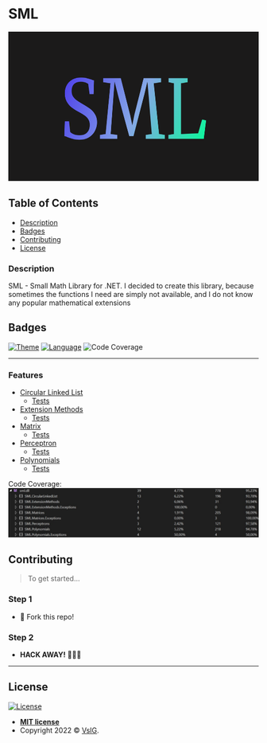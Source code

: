 # SML

<p align="center">
    <img src="docs/Logo.png" data-canonical-src="docs/Logo.png" width="600" height="300" />
</p>

## Table of Contents

- [Description](#description)
- [Badges](#badges)
- [Contributing](#contributing)
- [License](#license)

### Description

SML - Small Math Library for .NET. I decided to create this library, because sometimes the functions I need are simply not available, and I do not know any popular mathematical extensions

## Badges

[![Theme](https://img.shields.io/badge/Theme-Math-blueviolet)](https://img.shields.io/badge/Theme-Math-blueviolet)
[![Language](https://img.shields.io/badge/Language-CSharp-blueviolet)](https://img.shields.io/badge/Language-CSharp-blueviolet)
![Code Coverage](https://img.shields.io/badge/Code_coverage-95,23%25-brightgreen)

---

### Features
- [Circular Linked List](SML/SML/CircularLinkedList)
  - [Tests](SML/SML.Tests/CircularLinkedListTests)
- [Extension Methods](SML/SML/ExtensionMethods/ArrayExtension.cs)
  - [Tests](SML/SML.Tests/ExtensionMethodsTests/ArrayExtensionTests.cs)
- [Matrix](SML/SML/Matrix)
  - [Tests](SML/SML.Tests/MatrixTests.cs)
- [Perceptron](SML/SML/Perceptron/Perceptron.cs)
  - [Tests](SML/SML.Tests/PerceptronTests.cs)
- [Polynomials](SML/SML/Polynomial)
  - [Tests](SML/SML.Tests/PolynomialTests)

Code Coverage:
![Code Coverage](docs/CodeCoverage.jpg "Code Coverage")

## Contributing

> To get started...

### Step 1

- 🍴 Fork this repo!

### Step 2

- **HACK AWAY!** 🔨🔨🔨

---

## License

[![License](http://img.shields.io/:license-mit-blue.svg?style=flat-square)](http://badges.mit-license.org)

- **[MIT license](http://opensource.org/licenses/mit-license.php)**
- Copyright 2022 © <a href="https://github.com/VsIG-official" target="_blank">VsIG</a>.
